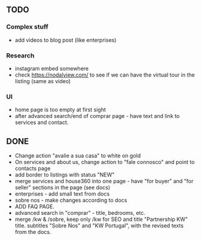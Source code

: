 ## TODO

### Complex stuff

- add videos to blog post (like enterprises)

### Research

- instagram embed somewhere
- check https://nodalview.com/ to see if we can have the virtual tour in the listing (same as video)

### UI

- home page is too empty at first sight
- after advanced search/end of comprar page - have text and link to services and contact.

## DONE

- Change action "avalie a sua casa" to white on gold
- On services and about us, change action to "fale connosco" and point to contacts page
- add border to listings with status "NEW"
- merge services and house360 into one page - have "for buyer" and "for seller" sections in the page (see docs)
- enterprises - add small text from docs
- sobre nos - make changes according to docs
- ADD FAQ PAGE.
- advanced search in "comprar" - title, bedrooms, etc.
- merge /kw & /sobre, keep only /kw for SEO and title "Partnership KW" title. subtitles "Sobre Nos" and "KW Portugal", with the revised texts from the docs.
